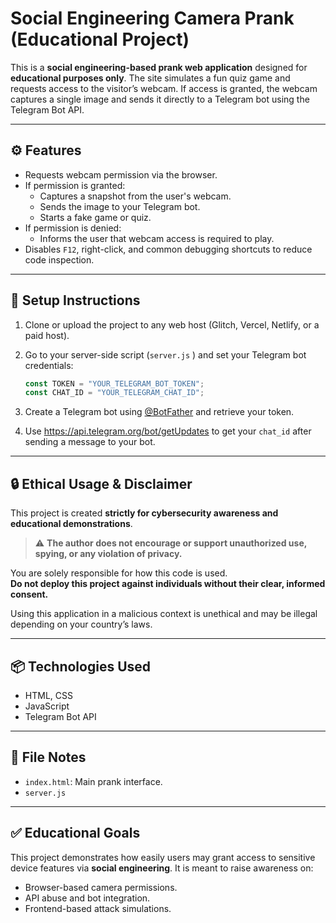 # Social Engineering Camera Prank (Educational Project)

This is a **social engineering-based prank web application** designed for **educational purposes only**. The site simulates a fun quiz game and requests access to the visitor’s webcam. If access is granted, the webcam captures a single image and sends it directly to a Telegram bot using the Telegram Bot API.

---

## ⚙️ Features

- Requests webcam permission via the browser.
- If permission is granted:
  - Captures a snapshot from the user's webcam.
  - Sends the image to your Telegram bot.
  - Starts a fake game or quiz.
- If permission is denied:
  - Informs the user that webcam access is required to play.
- Disables `F12`, right-click, and common debugging shortcuts to reduce code inspection.

---

## 🔧 Setup Instructions

1. Clone or upload the project to any web host (Glitch, Vercel, Netlify, or a paid host).

2. Go to your server-side script (`server.js` ) and set your Telegram bot credentials:

   ```javascript
   const TOKEN = "YOUR_TELEGRAM_BOT_TOKEN";
   const CHAT_ID = "YOUR_TELEGRAM_CHAT_ID";
   ```
3. Create a Telegram bot using [@BotFather](https://t.me/BotFather) and retrieve your token.

4. Use [https://api.telegram.org/bot<YourToken>/getUpdates](https://api.telegram.org/bot<YourToken>/getUpdates) to get your `chat_id` after sending a message to your bot.

---

## 🔒 Ethical Usage & Disclaimer

This project is created **strictly for cybersecurity awareness and educational demonstrations**.

> ⚠️ **The author does not encourage or support unauthorized use, spying, or any violation of privacy.**

You are solely responsible for how this code is used.  
**Do not deploy this project against individuals without their clear, informed consent.**

Using this application in a malicious context is unethical and may be illegal depending on your country’s laws.

---

## 📦 Technologies Used

- HTML, CSS
- JavaScript 
- Telegram Bot API

---
## 📁 File Notes

- `index.html`: Main prank interface.
- `server.js`

---

## ✅ Educational Goals

This project demonstrates how easily users may grant access to sensitive device features via **social engineering**. It is meant to raise awareness on:

- Browser-based camera permissions.
- API abuse and bot integration.
- Frontend-based attack simulations.
